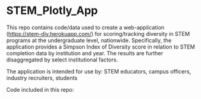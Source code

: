 # STEM_Plotly_App

This repo contains code/data used to create a web-application (https://stem-div.herokuapp.com/) for scoring/tracking diversity in STEM programs at the undergraduate level, nationwide. Specifically, the application provides a Simpson Index of Diversity score in relation to STEM completion data by institution and year. The results are further disaggregated by select institutional factors. 

The application is intended for use by: STEM educators, campus officers, industry recruiters, students 

Code included in this repo:
